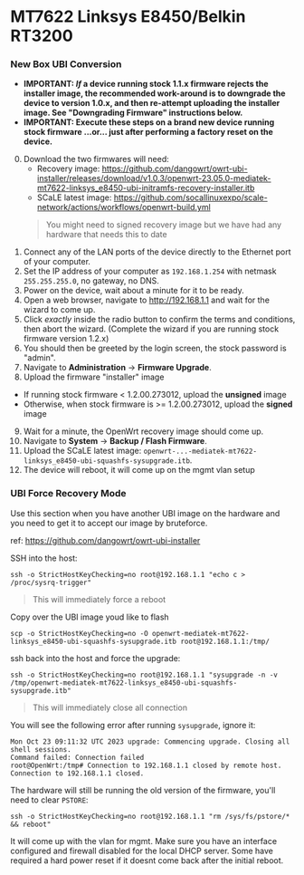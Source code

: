 # MT7622 Linksys E8450/Belkin RT3200

### New Box UBI Conversion

* **IMPORTANT: *If* a device running stock 1.1.x firmware rejects the installer image, the recommended work-around is to downgrade the device to version 1.0.x, and then re-attempt uploading the installer image.  See "Downgrading Firmware" instructions below.**
* **IMPORTANT: Execute these steps on a brand new device running stock firmware ...or... just after performing a factory reset on the device.**

0. Download the two firmwares will need:
   - Recovery image: https://github.com/dangowrt/owrt-ubi-installer/releases/download/v1.0.3/openwrt-23.05.0-mediatek-mt7622-linksys_e8450-ubi-initramfs-recovery-installer.itb
   - SCaLE latest image: https://github.com/socallinuxexpo/scale-network/actions/workflows/openwrt-build.yml
   > You might need to signed recovery image but we have had any hardware that needs this to date
1. Connect any of the LAN ports of the device directly to the Ethernet port of your computer.
2. Set the IP address of your computer as `192.168.1.254` with netmask `255.255.255.0`, no gateway, no DNS.
3. Power on the device, wait about a minute for it to be ready.
4. Open a web browser, navigate to http://192.168.1.1 and wait for the wizard to come up.
5. Click *exactly* inside the radio button to confirm the terms and conditions, then abort the wizard. (Complete the wizard if you are running stock firmware version 1.2.x)
6. You should then be greeted by the login screen, the stock password is "admin".
7. Navigate to __Administration__ -> __Firmware Upgrade__.
8. Upload the firmware "installer" image
  * If running stock firmware < 1.2.00.273012, upload the **unsigned** image
  * Otherwise, when stock firmware is >= 1.2.00.273012, upload the **signed** image
9. Wait for a minute, the OpenWrt recovery image should come up.
9. Navigate to __System__ -> __Backup / Flash Firmware__.
10. Upload the SCaLE latest image: `openwrt-...-mediatek-mt7622-linksys_e8450-ubi-squashfs-sysupgrade.itb`.
12. The device will reboot, it will come up  on the mgmt vlan setup

### UBI Force Recovery Mode

Use this section when you have another UBI image on the hardware and you need to get it to accept our image
by bruteforce.

ref: https://github.com/dangowrt/owrt-ubi-installer

SSH into the host:

```
ssh -o StrictHostKeyChecking=no root@192.168.1.1 "echo c > /proc/sysrq-trigger"
```
> This will immediately force a reboot

Copy over the UBI image youd like to flash

```
scp -o StrictHostKeyChecking=no -O openwrt-mediatek-mt7622-linksys_e8450-ubi-squashfs-sysupgrade.itb root@192.168.1.1:/tmp/
```

ssh back into the host and force the upgrade:

```
ssh -o StrictHostKeyChecking=no root@192.168.1.1 "sysupgrade -n -v /tmp/openwrt-mediatek-mt7622-linksys_e8450-ubi-squashfs-sysupgrade.itb"
```
> This will immediately close all connection

You will see the following error after running `sysupgrade`, ignore it:

```
Mon Oct 23 09:11:32 UTC 2023 upgrade: Commencing upgrade. Closing all shell sessions.
Command failed: Connection failed
root@OpenWrt:/tmp# Connection to 192.168.1.1 closed by remote host.
Connection to 192.168.1.1 closed.
```

The hardware will still be running the old version of the firmware, you'll need to clear `PSTORE`:

```
ssh -o StrictHostKeyChecking=no root@192.168.1.1 "rm /sys/fs/pstore/* && reboot"
```

It will come up with the vlan for mgmt. Make sure you have an interface configured and firewall disabled for the local DHCP server.
Some have required a hard power reset if it doesnt come back after the initial reboot.
